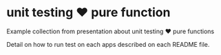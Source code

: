 # unit testing ❤ pure function

Example collection from presentation about unit testing ❤ pure functions

Detail on how to run test on each apps described on each README file.
